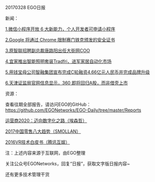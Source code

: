 20170328 EGO日报

新闻：

[1.微信小程序开放 6 大新能力，个人开发者可申请小程序](https://www.oschina.net/news/83298/weixin-cx-6-new-characteristic)

[2.Google 将通过 Chrome 限制赛门铁克颁发的安全证书](http://www.pingwest.com/wire/google-chrome-symantec-ca-kenshi/)

[3.原智联招聘副总裁唐路阳出任大街网COO](http://mi.techweb.com.cn/tmt/2017-03-28/2506158.shtml)

[4.宜家推出智能照明套装Tradfri，进军家居自动化市场](http://tech.qq.com/a/20170328/027577.htm)

[5.用钱宝母公司智融集团宣布完成C轮融资4.66亿元人民币并完成品牌升级](http://36kr.com/p/5068516.html)

[6.天津证监局官网信息显示，360 即将回归A股，而非借壳上市](https://news.cnblogs.com/n/565872/)

资源：

查看往期全部报告，请访问EGO的GitHub：https://github.com/EGONetworks/EGO-Daily/tree/master/Reports

[运营商2020：迈向数字化之路（埃森哲）](http://t.cn/R6xSSGp)

[2017中国零售八大趋势（SMOLLAN）](http://t.cn/R6fJnqn)

[2016VR技术白皮书（腾讯互娱）](http://t.cn/R6amMOu)

注：上述内容来源于互联网，由EGO整理

关注公众号EGONetworks，回复“日报”，获取文字版日报内容~

还有更多技术管理干货
